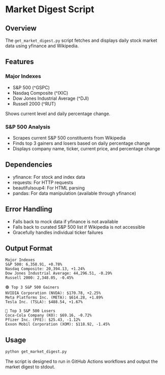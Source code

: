 # Market Digest Script

## Overview
The `get_market_digest.py` script fetches and displays daily stock market data using yfinance and Wikipedia.

## Features

### Major Indexes
- S&P 500 (^GSPC)
- Nasdaq Composite (^IXIC)
- Dow Jones Industrial Average (^DJI)
- Russell 2000 (^RUT)

Shows current level and daily percentage change.

### S&P 500 Analysis
- Scrapes current S&P 500 constituents from Wikipedia
- Finds top 3 gainers and losers based on daily percentage change
- Displays company name, ticker, current price, and percentage change

## Dependencies
- yfinance: For stock and index data
- requests: For HTTP requests
- beautifulsoup4: For HTML parsing
- pandas: For data manipulation (available through yfinance)

## Error Handling
- Falls back to mock data if yfinance is not available
- Falls back to curated S&P 500 list if Wikipedia is not accessible
- Gracefully handles individual ticker failures

## Output Format
```
Major Indexes
S&P 500: 6,358.91, +0.78%
Nasdaq Composite: 20,394.13, +1.24%
Dow Jones Industrial Average: 44,296.51, -0.29%
Russell 2000: 2,348.05, -0.45%

🟢 Top 3 S&P 500 Gainers
NVIDIA Corporation (NVDA): $170.78, +2.25%
Meta Platforms Inc. (META): $614.28, +1.89%
Tesla Inc. (TSLA): $488.54, +1.67%

🔻 Top 3 S&P 500 Losers
Coca‑Cola Company (KO): $69.16, -0.72%
Pfizer Inc. (PFE): $25.43, -1.12%
Exxon Mobil Corporation (XOM): $118.92, -1.45%
```

## Usage
```bash
python get_market_digest.py
```

The script is designed to run in GitHub Actions workflows and output the market digest to stdout.